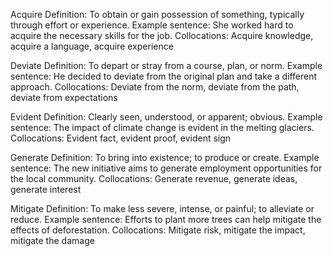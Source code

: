 Acquire
Definition: To obtain or gain possession of something, typically through effort or experience.
Example sentence: She worked hard to acquire the necessary skills for the job.
Collocations: Acquire knowledge, acquire a language, acquire experience

Deviate
Definition: To depart or stray from a course, plan, or norm.
Example sentence: He decided to deviate from the original plan and take a different approach.
Collocations: Deviate from the norm, deviate from the path, deviate from expectations

Evident
Definition: Clearly seen, understood, or apparent; obvious.
Example sentence: The impact of climate change is evident in the melting glaciers.
Collocations: Evident fact, evident proof, evident sign

Generate
Definition: To bring into existence; to produce or create.
Example sentence: The new initiative aims to generate employment opportunities for the local community.
Collocations: Generate revenue, generate ideas, generate interest

Mitigate
Definition: To make less severe, intense, or painful; to alleviate or reduce.
Example sentence: Efforts to plant more trees can help mitigate the effects of deforestation.
Collocations: Mitigate risk, mitigate the impact, mitigate the damage

